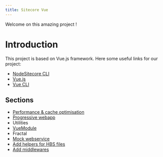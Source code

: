 ```yaml
---
title: Sitecore Vue
---
```


Welcome on this amazing project !

# Introduction

This project is based on Vue.js framework. Here some useful links for our project:

- [NodeSitecore CLI](https://nodesitecore.github.io/sitecore-cli/)
- [Vue.js](https://vuejs.org/)
- [Vue CLI](https://cli.vuejs.org/)

## Sections

- [Performance & cache optimisation](/docs/performance-and-cache)
- [Progressive webapp](/docs/progressive-webapp)
- Utilities
 - [VueModule](/docs/utilities/vue-module)
- Fractal
 - [Mock webservice](/docs/fractal/mock-webservice)
 - [Add helpers for HBS files](/docs/fractal/add-helpers)
 - [Add middlewares](/docs/fractal/add-middlewares)





